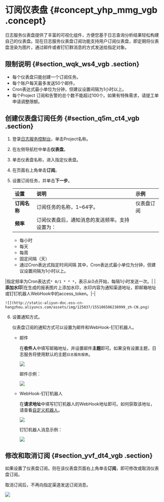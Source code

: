 # 订阅仪表盘 {#concept_yhp_mmg_vgb .concept}

日志服务仪表盘提供了丰富的可视化组件，方便您基于日志查询分析结果轻松构建自己的仪表盘。现在日志服务仪表盘订阅功能支持用户订阅仪表盘，即定期将仪表盘渲染为图片，通过邮件或者钉钉群消息的方式发送给指定对象。

## 限制说明 {#section_wqk_ws4_vgb .section}

-   每个仪表盘只能创建一个订阅任务。
-   每个账户每天最多发送50个邮件。
-   Cron表达式最小单位为分钟，但建议设置间隔为1小时以上。
-   每个Project 订阅和告警的总个数不能超过100个。如果有特殊需求，请提工单申请调整限额。

## 创建仪表盘订阅任务 {#section_q5m_ct4_vgb .section}

1.  登录[日志服务控制台](https://sls.console.aliyun.com)，单击Project名称。
2.  在左侧导航栏中单击**仪表盘**。
3.  单击仪表盘名称，进入指定仪表盘。
4.  在页面右上角单击**订阅**。
5.  设置订阅任务，并单击**下一步**。

    |设置|说明|示例|
    |:-|:-|:-|
    |**订阅名称**|订阅任务的名称，1~64字。|仪表盘订阅|
    |**频率**|订阅仪表盘后，通知消息的发送频率。支持设置为：

    -   每小时
    -   每天
    -   每周
    -   固定间隔（天）
    -   通过Cron表达式指定时间间隔
其中，Cron表达式最小单位为分钟，但建议设置间隔为1小时以上。

|指定频率为Cron表达式`* 0/1 * * *`，表示从0点开始，每隔1小时发送一次。|
    |**添加水印**|在生成的报表图片上添加水印，水印内容为通知渠道地址，即邮箱地址或钉钉机器人WebHook中的access\_token。|-|

    ![](http://static-aliyun-doc.oss-cn-hangzhou.aliyuncs.com/assets/img/125837/155106506238999_zh-CN.png)

6.  设置通知方式。

    仪表盘订阅的通知方式可以设置为邮件和WebHook-钉钉机器人。

    -   邮件

        在**收件人**中填写邮箱地址，并设置邮件**主题**即可。如果没有设置主题，日志服务将使用默认的主题`日志服务报表`。

        ![](http://static-aliyun-doc.oss-cn-hangzhou.aliyuncs.com/assets/img/125837/155106506239000_zh-CN.png)

        邮件示例：

        ![](http://static-aliyun-doc.oss-cn-hangzhou.aliyuncs.com/assets/img/125837/155106506239001_zh-CN.png)

    -   WebHook-钉钉机器人

        在**请求地址**中填写钉钉机器人的WebHook地址即可。如何获取该地址，请查看[自定义机器人](https://open-doc.dingtalk.com/docs/doc.htm?spm=a219a.7629140.0.0.karFPe&treeId=257&articleId=105735&docType=1)。

        ![](http://static-aliyun-doc.oss-cn-hangzhou.aliyuncs.com/assets/img/125837/155106506239002_zh-CN.png)

        钉钉机器人消息示例：

        ![](http://static-aliyun-doc.oss-cn-hangzhou.aliyuncs.com/assets/img/125837/155106506239003_zh-CN.png)


## 修改和取消订阅 {#section_yvf_dt4_vgb .section}

如果设置了仪表盘订阅，则在该仪表盘页面右上角单击**订阅**，即可修改或取消仪表盘订阅。

取消订阅后，不再向指定渠道发送订阅消息。

![](http://static-aliyun-doc.oss-cn-hangzhou.aliyuncs.com/assets/img/125837/155106506239004_zh-CN.png)

